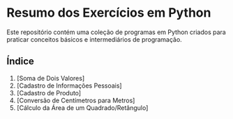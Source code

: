 # Resumo dos Exercícios em Python

Este repositório contém uma coleção de programas em Python criados para praticar conceitos básicos e intermediários de programação.

## Índice

1. [Soma de Dois Valores]
2. [Cadastro de Informações Pessoais]
3. [Cadastro de Produto]
4. [Conversão de Centímetros para Metros]
5. [Cálculo da Área de um Quadrado/Retângulo]
